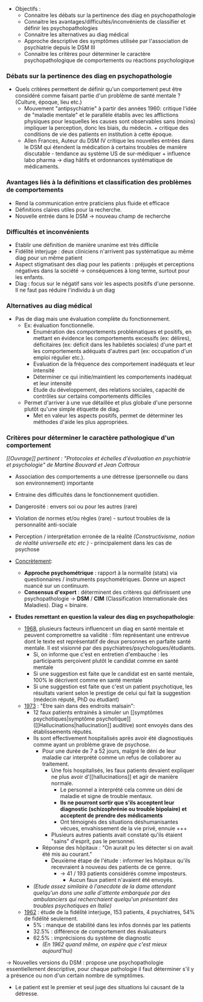 
- Objectifs :
	- Connaitre les débats sur la pertinence des diag en psychopathologie 
	- Connaitre les avantages/difficultés/inconvénients de classifier et définir les psychopathologies 
	- Connaitre les alternatives au diag médical
	- Approche descriptive des symptômes utilisée par l'association de psychiatrie depuis le DSM III
	- Connaitre les critères pour déterminer le caractère psychopathologique de comportements ou réactions psychologique 

### Débats sur la pertinence des diag en psychopathologie 

- Quels critères permettent de définir qu'un comportement peut être considéré comme faisant partie d'un problème de santé mentale ? (Culture, époque, lieu etc.)
	- Mouvement "antipsychiatrie" à partir des années 1960: critique l'idée de "maladie mentale" et le parallèle établis avec les afflictions physiques pour lesquelles les causes sont observables sans (moins) impliquer la perception, donc les biais, du médecin. + critique des conditions de vie des patients en institution à cette époque. 
	- Allen Frances, Auteur du DSM IV critique les nouvelles entrées dans le DSM qui étendent la médication à certains troubles de manière discutable - tendance au système US de sur-médiquer + influence labo pharma -> diag hâtifs et ordonnances systématique de médicaments. 

### Avantages liés à la définitions et classification des problèmes de comportements

- Rend la communication entre praticiens plus fluide et efficace
- Définitions claires utiles pour la recherche. 
- Nouvelle entrée dans le DSM -> nouveau champ de recherche

### Difficultés et inconvénients 

- Etablir une définition de manière unanime est très difficile
- Fidélité interjuge : deux cliniciens n'arrivent pas systématique au même diag pour un même patient 
- Aspect stigmatisant des diag pour les patients : préjugés et perceptions négatives dans la société -> conséquences à long terme, surtout pour les enfants. 
- Diag : focus sur le négatif sans voir les aspects positifs d'une personne. Il ne faut pas réduire l'individu à un diag
### Alternatives au diag médical

- Pas de diag mais une évaluation complète du fonctionnement.
	- Ex: évaluation fonctionnelle.
		- Enumération des comportements problématiques et positifs, en mettant en évidence les comportements excessifs (ex: délires), déficitaires (ex: déficit dans les habiletés sociales) d'une part et les comportements adéquats d'autres part (ex: occupation d'un emploi régulier etc.).
		- Evaluation de la fréquence des comportement inadéquats et leur intensité 
		- Déterminer ce qui initie/maintient les comportements inadéquat et leur intensité 
		- Etude du développement, des relations sociales, capacité de contrôles sur certains comportements difficiles 
	- Permet d'arriver à une vue détaillée et plus globale d'une personne plutôt qu'une simple étiquette de diag. 
		- Met en valeur les aspects positifs, permet de déterminer les méthodes d'aide les plus appropriées. 

### Critères pour déterminer le caractère pathologique d'un comportement

*[[Ouvrage]] pertinent : "Protocoles et échelles d'évaluation en psychiatrie et psychologie" de Martine Bouvard et Jean Cottraux*

- Association des comportements a une détresse (personnelle ou dans son environnement) importante 
- Entraine des difficultés dans le fonctionnement quotidien.
- Dangerosité : envers soi ou pour les autres (rare)
- Violation de normes et/ou règles (rare) - surtout troubles de la personnalité anti-sociale
- Perception / interprétation erronée de la réalité *(Constructivisme, notion de réalité universelle etc etc )* - principalement dans les cas de psychose 

- <u>Concrètement</u>: 
	- **Approche psychométrique** : rapport à la normalité (stats) via questionnaires / instruments psychométriques. Donne un aspect nuancé sur un continuum. 
	- **Consensus d'expert** : déterminent des critères qui définissent une psychopathologie -> **DSM** / **CIM** (Classification Internationale des Maladies). Diag = binaire. 

- **Etudes remettant en question la valeur des diag en psychopathologie**:
	- <u>1968</u>, plusieurs facteurs influencent un diag en santé mentale et peuvent compromettre sa validité : film représentant une entrevue dont le texte est représentatif de deux personnes en parfaite santé mentale. Il est visionné par des psychiatres/psychologues/étudiants. 
		- Si, on informe que c'est en entretien d'embauche : les  participants perçoivent plutôt le candidat comme en santé mentale
		- Si une suggestion est faite que le candidat est en santé mentale, 100% le décrivent comme en santé mentale 
		- Si une suggestion est faite que c'est un patient psychotique, les résultats varient selon le prestige de celui qui fait la suggestion (médecin réputé, PhD ou étudiant)
	- <u>1973</u> : "Etre sain dans des endroits malsain":
		- 12 faux patients entrainés à simuler un [[symptômes psychotiques|symptôme psychotique]] ([[Hallucinations|hallucination]] auditive) sont envoyés dans des établissements réputés. 
		- Ils sont effectivement hospitalisés après avoir été diagnostiqués comme ayant un problème grave de psychose. 
			- Pour une durée de 7 a 52 jours, malgré le déni de leur maladie car interprété comme un refus de collaborer au traitement.
				- Une fois hospitalisés, les faux patients devaient expliquer ne plus avoir d'[[hallucinations]] et agir de manière normale. 
					- Le personnel a interprété cela comme un déni de maladie et signe de trouble mentaux. 
					- **Ils ne pourront sortir que s'ils acceptent leur diagnostic (schizophrénie ou trouble bipolaire) et acceptent de prendre des médicaments** 
					- Ont témoignés des situations déshumanisantes vécues, envahissement de la vie privé, ennuie +++
				- Plusieurs autres patients avait constaté qu'ils étaient "sains" d'esprit, pas le personnel. 
			- Réponse des hôpitaux : "On aurait pu les détecter si on avait été mis au courant."
				- Deuxième étape de l'étude : informer les hôpitaux qu'ils recevraient à nouveau des patients de ce genre. 
					- -> 41 / 193 patients considérés comme imposteurs.
						- Aucun faux patient n'avaient été envoyés. 
		- *(Etude assez similaire à l'anecdote de la dame attendant quelqu'un dans une salle d'attente embarquée par des ambulanciers qui recherchaient quelqu'un présentant des troubles psychotiques en Italie)*
	- <u>1962</u> : étude de la fidélité interjuge, 153 patients, 4 psychiatres, 54% de fidélité seulement.
		- 5% : manque de stabilité dans les infos donnés par les patients 
		- 32.5% : différence de comportement des évaluateurs 
		- 62.5% : imprécisions du système de diagnostic 
			- *(En 1962 quand même, on espère que c'est mieux aujourd'hui)*

-> Nouvelles versions du DSM : propose une psychopathologie essentiellement descriptive, pour chaque pathologie il faut déterminer s'il y a présence ou non d'un certain nombre de symptômes. 

- Le patient est le premier et seul juge des situations lui causant de la détresse. 
